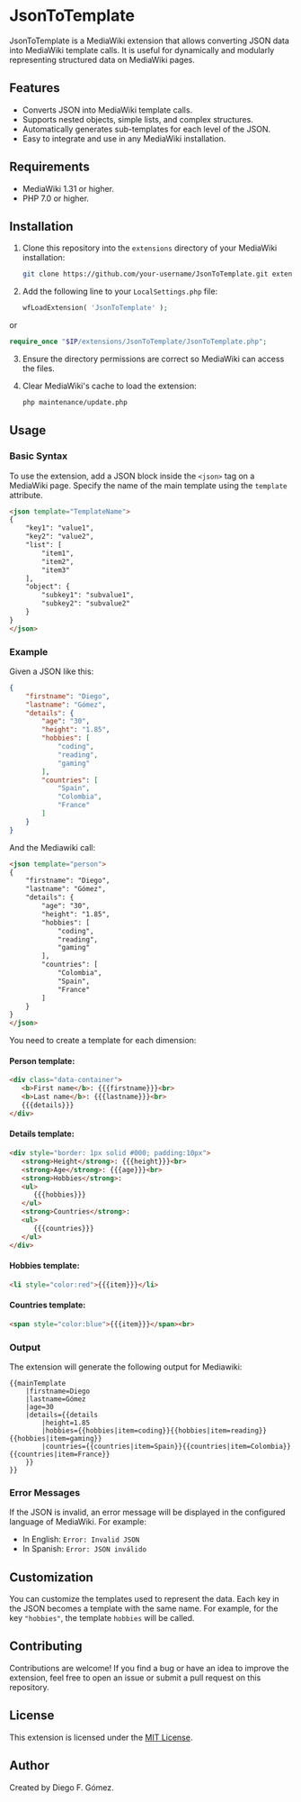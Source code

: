 # JsonToTemplate

JsonToTemplate is a MediaWiki extension that allows converting JSON data into MediaWiki template calls. It is useful for dynamically and modularly representing structured data on MediaWiki pages.

## Features

- Converts JSON into MediaWiki template calls.
- Supports nested objects, simple lists, and complex structures.
- Automatically generates sub-templates for each level of the JSON.
- Easy to integrate and use in any MediaWiki installation.

## Requirements

- MediaWiki 1.31 or higher.
- PHP 7.0 or higher.

## Installation

1. Clone this repository into the `extensions` directory of your MediaWiki installation:

   ```bash
   git clone https://github.com/your-username/JsonToTemplate.git extensions/JsonToTemplate
   ```

2. Add the following line to your `LocalSettings.php` file:

   ```php
   wfLoadExtension( 'JsonToTemplate' );
   ```

  or
  
  ```php
  require_once "$IP/extensions/JsonToTemplate/JsonToTemplate.php";
  ```

3. Ensure the directory permissions are correct so MediaWiki can access the files.

4. Clear MediaWiki's cache to load the extension:

   ```bash
   php maintenance/update.php
   ```

## Usage

### Basic Syntax

To use the extension, add a JSON block inside the `<json>` tag on a MediaWiki page. Specify the name of the main template using the `template` attribute.

```html
<json template="TemplateName">
{
    "key1": "value1",
    "key2": "value2",
    "list": [
        "item1",
        "item2",
        "item3"
    ],
    "object": {
        "subkey1": "subvalue1",
        "subkey2": "subvalue2"
    }
}
</json>
```

### Example

Given a JSON like this:

```json
{
    "firstname": "Diego",
    "lastname": "Gómez",
    "details": {
        "age": "30",
        "height": "1.85",
        "hobbies": [
            "coding",
            "reading",
            "gaming"
        ],
        "countries": [
            "Spain",
            "Colombia",
            "France"
        ]
    }
}
```

And the Mediawiki call:

```html
<json template="person">
{
    "firstname": "Diego",
    "lastname": "Gómez",
    "details": {
        "age": "30",
        "height": "1.85",
        "hobbies": [
            "coding",
            "reading",
            "gaming"
        ],
        "countries": [
            "Colombia",
            "Spain",            
            "France"
        ]
    }
}
</json>
```

You need to create a template for each dimension:

#### Person template:

```html
<div class="data-container">
   <b>First name</b>: {{{firstname}}}<br>
   <b>Last name</b>: {{{lastname}}}<br>
   {{{details}}}
</div>
```

#### Details template:
```html
<div style="border: 1px solid #000; padding:10px">
   <strong>Height</strong>: {{{height}}}<br>
   <strong>Age</strong>: {{{age}}}<br>
   <strong>Hobbies</strong>:
   <ul>
      {{{hobbies}}}
   </ul>
   <strong>Countries</strong>:
   <ul>
      {{{countries}}}
   </ul>
</div>
```

#### Hobbies template:
```html
<li style="color:red">{{{item}}}</li>
```

#### Countries template:
```html
<span style="color:blue">{{{item}}}</span><br>
```

### Output

The extension will generate the following output for Mediawiki:

```plaintext
{{mainTemplate
    |firstname=Diego
    |lastname=Gómez
    |age=30
    |details={{details
        |height=1.85
        |hobbies={{hobbies|item=coding}}{{hobbies|item=reading}}{{hobbies|item=gaming}}
        |countries={{countries|item=Spain}}{{countries|item=Colombia}}{{countries|item=France}}
    }}
}}
```

### Error Messages

If the JSON is invalid, an error message will be displayed in the configured language of MediaWiki. For example:

- In English: `Error: Invalid JSON`
- In Spanish: `Error: JSON inválido`

## Customization

You can customize the templates used to represent the data. Each key in the JSON becomes a template with the same name. For example, for the key `"hobbies"`, the template `hobbies` will be called.

## Contributing

Contributions are welcome! If you find a bug or have an idea to improve the extension, feel free to open an issue or submit a pull request on this repository.

## License

This extension is licensed under the [MIT License](LICENSE).

## Author

Created by Diego F. Gómez.
